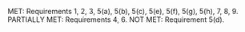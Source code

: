 MET: Requirements 1, 2, 3, 5(a), 5(b), 5(c), 5(e), 5(f), 5(g), 5(h), 7, 8, 9.
PARTIALLY MET: Requirements 4, 6.
NOT MET: Requirement 5(d).